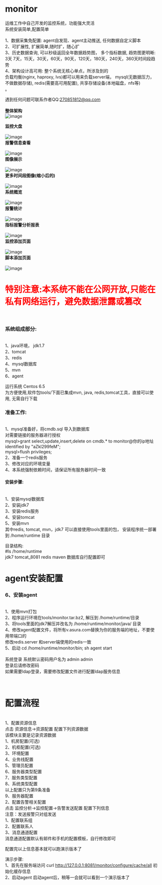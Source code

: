 # monitor<br>
运维工作中自己开发的监控系统，功能强大灵活<br>
系统安装简单,配置简单<br>
<br>
1、数据采集免配置: agent自发现、agent主动推送, 任何数据自定义脚本<br>
2、可扩展性, 扩展简单,随时扩，随心扩<br>
3、历史数据查询, 可以秒级返回全年数据趋势图， 多个指标数据, 趋势图更明晰:<br>
    3天 7天，15天，30天，60天，90天，120天，180天，240天，360天时间段趋势<br>
4、架构设计高可用: 整个系统无核心单点，所涉及到的 <br>
  负载均衡(nginx, haproxy, lvs)都可以用来负载server端， mysql(无数据压力，不做数据存储), redis(需要高可用配置), 共享存储设备(本地磁盘，nfs等)<br>。
</br>

遇到任何问题可联系作者QQ:270851812@qq.com<br>
<br>
<b>整体架构</b>
<br>
![image](https://github.com/AsuraTeam/monitor/blob/master/images/img1.png)
<br>

<b>监控大盘</b>
<br>
<br>
![image](https://github.com/AsuraTeam/monitor/blob/master/images/img2.png)
<br>
<b>报警信息查看</b></br>
<br>
![image](https://github.com/AsuraTeam/monitor/blob/master/images/img9.png)
<br>
<b>图像展示</b></br>
<br>
![image](https://github.com/AsuraTeam/monitor/blob/master/images/img3.png)
<br>
<b>更多时间段图像(缩小后的)</b></br>
<br>
![image](https://github.com/AsuraTeam/monitor/blob/master/images/img10.png)
<br>
<b>系统概览</b></br>
<br>
![image](https://github.com/AsuraTeam/monitor/blob/master/images/img4.png)
<br>
<b>报警统计</b></br>
<br>
![image](https://github.com/AsuraTeam/monitor/blob/master/images/img5.png)
<br>
<b>指标报警分析报表</b></br>
<br>
![image](https://github.com/AsuraTeam/monitor/blob/master/images/img6.png)
<br>
<b>监控添加页面</b></br>
<br>
![image](https://github.com/AsuraTeam/monitor/blob/master/images/img7.png)
<br>
<b>脚本添加页面</b></br>
<br>
![image](https://github.com/AsuraTeam/monitor/blob/master/images/img8.png)
<br>

<font color="red">
   <h1>特别注意:本系统不能在公网开放,只能在私有网络运行，避免数据泄露或篡改</h1>
</font>
<br>

<h3>系统组成部分:</h3><br>
   1、java环境， jdk1.7<br>
   2、tomcat<br>
   3、redis<br>
   4、mysql数据库<br>
   5、mvn<br>
   6、agent<br>
   
 运行系统 Centos 6.5 <br>
 为方便使用,软件包tools/下面已集成mvn, java, redis,tomcat工具，直接可以使用, 无需自行下载<br>
 

<h3>准备工作:</h3><br>
   1、mysql准备好，将cmdb.sql 导入到数据库<br>
     对需要链接的服务器进行授权<br>
     mysql>grant select,update,insert,delete on cmdb.* to monitor@你的ip地址 identified by "aZkl299feM";<br>
     mysql>flush privileges;<br>
   2、准备一个redis服务<br>
   3、修改对应的环境变量<br>
   4、本系统强制依赖时间，请保证所有服务器时间一致<br>
 
<h4> 安装步骤:</h4><br>
   1、安装mysql数据库<br>
   2、安装jdk7<br>
   3、安装redis服务<br>
   4、安装tomcat<br>
   5、安装mvn<br>
   其中redis, tomcat, mvn，jdk7 可以直接使用tools里面的包， 安装程序统一部署到 /home/runtime 目录<br>
   
   目录结构:<br>
   #ls /home/runtime<br>
    jdk7 tomcat_8081 redis maven 数据库自行配置即可<br>
    
<h1>agent安装配置</h1>
<h3>6、安装agent</h3><br>
      1、使用mvn打包<br>
      2、程序运行环境在tools/monitor.tar.bz2, 解压到 /home/runtime/目录<br>
      3、将tools里面的jdk7解压并改名为 /home/runtime/monitor/java/ 目录<br>
      4、修改agent配置文件，将所有v.asura.com替换为你的服务端的地址，不要使用带端口的<br>
         修改redis.server 和server端使用的redis一致<br>
      5、启动 cd /home/runtime/monitor/bin; sh agent start<br>
 
<br>
系统登录
系统默认密码用户名为 admin admin<br>
登录后请修改密码<br>
如果需要ldap登录，需要修改配置文件进行配置ldap服务信息<br>
</br>
 
 
<br>
<h1>配置流程</h1> 
<br>
1、配置资源信息<br>
   点击 资源信息->资源配置 配置下列资源数据<br>
   该模块主要是记录资源数据<br>
   1、机房配置(可选)<br>
   2、机柜配置(可选)<br>
   3、环境配置<br>
   4、业务线配置<br>
   5、管理员配置<br>
   6、服务器类型配置<br>
   7、服务类型配置<br>
   8、系统类型配置<br>
   以上配置只为第9条准备<br>
   9、服务器配置<br> 
2、配置告警相关配置<br>
   点击 监控分析->监控配置->告警发送配置 配置下列信息<br>
   注意：发送报警只对组发送<br>
   1、配置联系组<br>
   2、配置联系人<br>
   3、消息通道配置<br>
      消息通道配置默认有邮件和手机的配置模板，自行修改即可

配置完以上信息基本就可以跑演示版本了<br>

演示步骤:<br>
1、首先在服务端访问
   curl http://127.0.0.1:8081/monitor/configure/cache/all 初始化缓存信息<br>
2、启动agent
   启动agent后，稍等一会就可以看到一个演示版本了
